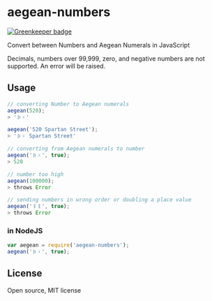 # aegean-numbers

[![Greenkeeper badge](https://badges.greenkeeper.io/mapmeld/aegean-numbers.svg)](https://greenkeeper.io/)

Convert between Numbers and Aegean Numerals in JavaScript

Decimals, numbers over 99,999, zero, and negative numbers are not supported. An error will be raised.

## Usage

```javascript
// converting Number to Aegean numerals
aegean(520);
> '𐄝𐄑'

aegean('520 Spartan Street');
> '𐄝𐄑 Spartan Street'

// converting from Aegean numerals to number
aegean('𐄝𐄑', true);
> 520

// number too high
aegean(100000);
> throws Error

// sending numbers in wrong order or doubling a place value
aegean('𐄤𐄤', true);
> throws Error
```

### in NodeJS

```javascript
var aegean = require('aegean-numbers');
aegean('𐄝𐄑', true);
```

## License

Open source, MIT license
